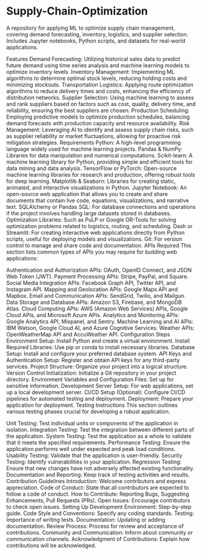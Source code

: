 # Supply-Chain-Optimization
A repository for applying ML to optimize supply chain management, covering demand forecasting, inventory, logistics, and supplier selection. Includes Jupyter notebooks, Python scripts, and datasets for real-world applications.

Features
Demand Forecasting: Utilizing historical sales data to predict future demand using time series analysis and machine learning models to optimize inventory levels.
Inventory Management: Implementing ML algorithms to determine optimal stock levels, reducing holding costs and minimizing stockouts.
Transportation Logistics: Applying route optimization algorithms to reduce delivery times and costs, enhancing the efficiency of distribution networks.
Supplier Selection: Using machine learning to assess and rank suppliers based on factors such as cost, quality, delivery time, and reliability, ensuring the best suppliers are chosen.
Production Scheduling: Employing predictive models to optimize production schedules, balancing demand forecasts with production capacity and resource availability.
Risk Management: Leveraging AI to identify and assess supply chain risks, such as supplier reliability or market fluctuations, allowing for proactive risk mitigation strategies.
Requirements
Python: A high-level programming language widely used for machine learning projects.
Pandas & NumPy: Libraries for data manipulation and numerical computations.
Scikit-learn: A machine learning library for Python, providing simple and efficient tools for data mining and data analysis.
TensorFlow or PyTorch: Open-source machine learning libraries for research and production, offering robust tools for deep learning.
Matplotlib & Seaborn: Libraries for creating static, animated, and interactive visualizations in Python.
Jupyter Notebook: An open-source web application that allows you to create and share documents that contain live code, equations, visualizations, and narrative text.
SQLAlchemy or Pandas SQL: For database connections and operations if the project involves handling large datasets stored in databases.
Optimization Libraries: Such as PuLP or Google OR-Tools for solving optimization problems related to logistics, routing, and scheduling.
Dash or Streamlit: For creating interactive web applications directly from Python scripts, useful for deploying models and visualizations.
Git: For version control to manage and share code and documentation.
APIs Required
This section lists common types of APIs you may require for building web applications:

Authentication and Authorization APIs: OAuth, OpenID Connect, and JSON Web Token (JWT).
Payment Processing APIs: Stripe, PayPal, and Square.
Social Media Integration APIs: Facebook Graph API, Twitter API, and Instagram API.
Mapping and Geolocation APIs: Google Maps API and Mapbox.
Email and Communication APIs: SendGrid, Twilio, and Mailgun.
Data Storage and Database APIs: Amazon S3, Firebase, and MongoDB Atlas.
Cloud Computing APIs: AWS (Amazon Web Services) APIs, Google Cloud APIs, and Microsoft Azure APIs.
Analytics and Monitoring APIs: Google Analytics API, Mixpanel, and Sentry.
Machine Learning and AI APIs: IBM Watson, Google Cloud AI, and Azure Cognitive Services.
Weather APIs: OpenWeatherMap API and AccuWeather API.
Configuration Steps
Environment Setup: Install Python and create a virtual environment.
Install Required Libraries: Use pip or conda to install necessary libraries.
Database Setup: Install and configure your preferred database system.
API Keys and Authentication Setup: Register and obtain API keys for any third-party services.
Project Structure: Organize your project into a logical structure.
Version Control Initialization: Initialize a Git repository in your project directory.
Environment Variables and Configuration Files: Set up for sensitive information.
Development Server Setup: For web applications, set up a local development server.
CI/CD Setup (Optional): Configure CI/CD pipelines for automated testing and deployment.
Deployment: Prepare your application for deployment.
Testing Instructions
This section outlines various testing phases crucial for developing a robust application.

Unit Testing: Test individual units or components of the application in isolation.
Integration Testing: Test the integration between different parts of the application.
System Testing: Test the application as a whole to validate that it meets the specified requirements.
Performance Testing: Ensure the application performs well under expected and peak load conditions.
Usability Testing: Validate that the application is user-friendly.
Security Testing: Identify vulnerabilities in your application.
Regression Testing: Ensure that new changes have not adversely affected existing functionality.
Documentation and Reporting: Keep track of testing activities and results.
Contribution Guidelines
Introduction: Welcome contributors and express appreciation.
Code of Conduct: State that all contributors are expected to follow a code of conduct.
How to Contribute: Reporting Bugs, Suggesting Enhancements, Pull Requests (PRs).
Open Issues: Encourage contributors to check open issues.
Setting Up Development Environment: Step-by-step guide.
Code Style and Conventions: Specify any coding standards.
Testing: Importance of writing tests.
Documentation: Updating or adding documentation.
Review Process: Process for review and acceptance of contributions.
Community and Communication: Inform about community or communication channels.
Acknowledgment of Contributions: Explain how contributions will be acknowledged.
